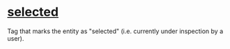 # [selected](selected.hpp)

Tag that marks the entity as "selected" (i.e. currently under inspection by a user).
